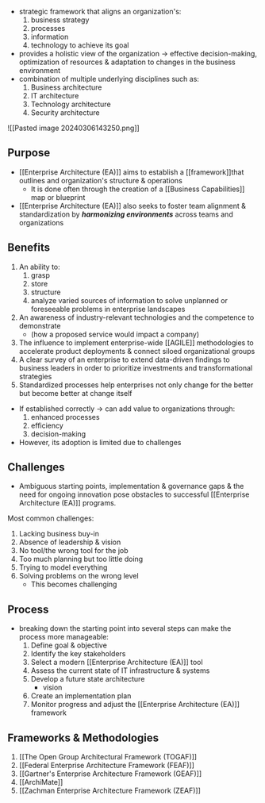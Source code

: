 - strategic framework that aligns an organization's:
	1. business strategy
	2. processes
	3. information
	4. technology
		to achieve its goal
- provides a holistic view of the organization $\rightarrow$ effective decision-making, optimization of resources & adaptation to changes in the business environment
- combination of multiple underlying disciplines such as:
	1. Business architecture
	2. IT architecture
	3. Technology architecture
	4. Security architecture

![[Pasted image 20240306143250.png]]

## Purpose
- [[Enterprise Architecture (EA)]] aims to establish a [[framework]]that outlines and organization's structure & operations
	- It is done often through the creation of a [[Business Capabilities]] map or blueprint
- [[Enterprise Architecture (EA)]] also seeks to foster team alignment & standardization by ***harmonizing environments*** across teams and organizations

## Benefits
1. An ability to:
	1. grasp
	2. store
	3. structure
	4. analyze varied sources of information
		to solve unplanned or foreseeable problems in enterprise landscapes
1. An awareness of industry-relevant technologies and the competence to demonstrate
	- (how a proposed service would impact a company)
2. The influence to implement enterprise-wide [[AGILE]] methodologies to accelerate product deployments & connect siloed organizational groups
3. A clear survey of an enterprise to extend data-driven findings to business leaders in order to prioritize investments and transformational strategies
4. Standardized processes help enterprises not only change for the better but become better at change itself
- If established correctly $\rightarrow$ can add value to organizations through:
	1. enhanced processes
	2. efficiency
	3. decision-making
- However, its adoption is limited due to challenges
## Challenges
- Ambiguous starting points, implementation & governance gaps & the need for ongoing innovation pose obstacles to successful [[Enterprise Architecture (EA)]] programs.

Most common challenges:
1. Lacking business buy-in
2. Absence of leadership & vision
3. No tool/the wrong tool for the job
4. Too much planning but too little doing
5. Trying to model everything
6. Solving problems on the wrong level
	- This becomes challenging

## Process
- breaking down the starting point into several steps can make the process more manageable:
	1. Define goal & objective
	2. Identify the key stakeholders
	3. Select a modern [[Enterprise Architecture (EA)]] tool
	4. Assess the current state of IT infrastructure & systems
	5. Develop a future state architecture
		- vision
	6. Create an implementation plan
	7. Monitor progress and adjust the [[Enterprise Architecture (EA)]] framework

## Frameworks & Methodologies
1. [[The Open Group Architectural Framework (TOGAF)]]
2. [[Federal Enterprise Architecture Framework (FEAF)]]
3. [[Gartner's Enterprise Architecture Framework (GEAF)]]
4. [[ArchiMate]]
5. [[Zachman Enterprise Architecture Framework (ZEAF)]]
